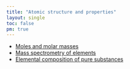 ```yaml
---
title: "Atomic structure and properties"
layout: single
toc: false
pm: true
---
```

- [Moles and molar masses](/notes/research/chemistry/ap-chemistry/atomic-structure-and-properties/moles-and-molar-masses)
- [Mass spectrometry of elements](/notes/research/chemistry/ap-chemistry/atomic-structure-and-properties/mass-spectrometry-of-elements)
- [Elemental composition of pure substances](/notes/research/chemistry/ap-chemistry/atomic-structure-and-properties/elemental-composition-of-pure-substances)